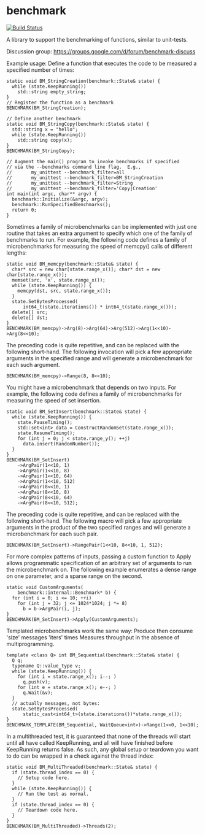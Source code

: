 benchmark
=========
[![Build Status](https://drone.io/github.com/google/benchmark/status.png)](https://drone.io/github.com/google/benchmark/latest)

A library to support the benchmarking of functions, similar to unit-tests.

Discussion group: https://groups.google.com/d/forum/benchmark-discuss

Example usage:
Define a function that executes the code to be measured a
specified number of times:

    static void BM_StringCreation(benchmark::State& state) {
      while (state.KeepRunning())
        std::string empty_string;
    }
    // Register the function as a benchmark
    BENCHMARK(BM_StringCreation);

    // Define another benchmark
    static void BM_StringCopy(benchmark::State& state) {
      std::string x = "hello";
      while (state.KeepRunning())
        std::string copy(x);
    }
    BENCHMARK(BM_StringCopy);

    // Augment the main() program to invoke benchmarks if specified
    // via the --benchmarks command line flag.  E.g.,
    //       my_unittest --benchmark_filter=all
    //       my_unittest --benchmark_filter=BM_StringCreation
    //       my_unittest --benchmark_filter=String
    //       my_unittest --benchmark_filter='Copy|Creation'
    int main(int argc, char** argv) {
      benchmark::Initialize(&argc, argv);
      benchmark::RunSpecifiedBenchmarks();
      return 0;
    }

Sometimes a family of microbenchmarks can be implemented with
just one routine that takes an extra argument to specify which
one of the family of benchmarks to run.  For example, the following
code defines a family of microbenchmarks for measuring the speed
of memcpy() calls of different lengths:

    static void BM_memcpy(benchmark::State& state) {
      char* src = new char[state.range_x()]; char* dst = new char[state.range_x()];
      memset(src, 'x', state.range_x());
      while (state.KeepRunning()) {
        memcpy(dst, src, state.range_x());
      }
      state.SetBytesProcessed(
          int64_t(state.iterations()) * int64_t(state.range_x()));
      delete[] src;
      delete[] dst;
    }
    BENCHMARK(BM_memcpy)->Arg(8)->Arg(64)->Arg(512)->Arg(1<<10)->Arg(8<<10);

The preceding code is quite repetitive, and can be replaced with the
following short-hand.  The following invocation will pick a few
appropriate arguments in the specified range and will generate a
microbenchmark for each such argument.

    BENCHMARK(BM_memcpy)->Range(8, 8<<10);

You might have a microbenchmark that depends on two inputs.  For
example, the following code defines a family of microbenchmarks for
measuring the speed of set insertion.

    static void BM_SetInsert(benchmark::State& state) {
      while (state.KeepRunning()) {
        state.PauseTiming();
        std::set<int> data = ConstructRandomSet(state.range_x());
        state.ResumeTiming();
        for (int j = 0; j < state.range_y(); ++j)
          data.insert(RandomNumber());
      }
    }
    BENCHMARK(BM_SetInsert)
        ->ArgPair(1<<10, 1)
        ->ArgPair(1<<10, 8)
        ->ArgPair(1<<10, 64)
        ->ArgPair(1<<10, 512)
        ->ArgPair(8<<10, 1)
        ->ArgPair(8<<10, 8)
        ->ArgPair(8<<10, 64)
        ->ArgPair(8<<10, 512);

The preceding code is quite repetitive, and can be replaced with
the following short-hand.  The following macro will pick a few
appropriate arguments in the product of the two specified ranges
and will generate a microbenchmark for each such pair.

    BENCHMARK(BM_SetInsert)->RangePair(1<<10, 8<<10, 1, 512);

For more complex patterns of inputs, passing a custom function
to Apply allows programmatic specification of an
arbitrary set of arguments to run the microbenchmark on.
The following example enumerates a dense range on one parameter,
and a sparse range on the second.

    static void CustomArguments(
        benchmark::internal::Benchmark* b) {
      for (int i = 0; i <= 10; ++i)
        for (int j = 32; j <= 1024*1024; j *= 8)
          b = b->ArgPair(i, j);
    }
    BENCHMARK(BM_SetInsert)->Apply(CustomArguments);

Templated microbenchmarks work the same way:
Produce then consume 'size' messages 'iters' times
Measures throughput in the absence of multiprogramming.

    template <class Q> int BM_Sequential(benchmark::State& state) {
      Q q;
      typename Q::value_type v;
      while (state.KeepRunning()) {
        for (int i = state.range_x(); i--; )
          q.push(v);
        for (int e = state.range_x(); e--; )
          q.Wait(&v);
      }
      // actually messages, not bytes:
      state.SetBytesProcessed(
          static_cast<int64_t>(state.iterations())*state.range_x());
    }
    BENCHMARK_TEMPLATE(BM_Sequential, WaitQueue<int>)->Range(1<<0, 1<<10);

In a multithreaded test, it is guaranteed that none of the threads will start
until all have called KeepRunning, and all will have finished before KeepRunning
returns false. As such, any global setup or teardown you want to do can be
wrapped in a check against the thread index:

    static void BM_MultiThreaded(benchmark::State& state) {
      if (state.thread_index == 0) {
        // Setup code here.
      }
      while (state.KeepRunning()) {
        // Run the test as normal.
      }
      if (state.thread_index == 0) {
        // Teardown code here.
      }
    }
    BENCHMARK(BM_MultiThreaded)->Threads(2);
